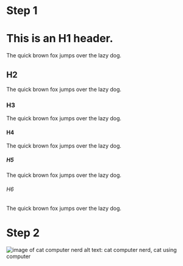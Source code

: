# Step 1

# This is an H1 header.
The quick brown fox jumps over the lazy dog.

## H2
The quick brown fox jumps over the lazy dog.

### H3
The quick brown fox jumps over the lazy dog.

#### H4
The quick brown fox jumps over the lazy dog.

##### H5
The quick brown fox jumps over the lazy dog.

###### H6
The quick brown fox jumps over the lazy dog.

# Step 2
![image of cat computer nerd](https://i.pinimg.com/736x/6d/fb/61/6dfb6117426030e444bceed41854ca46.jpg)
alt text: cat computer nerd, cat using computer
